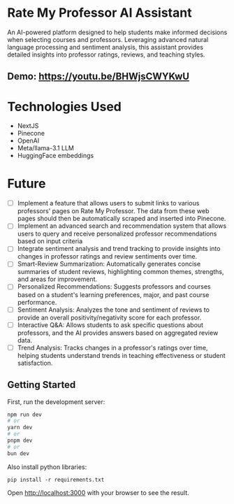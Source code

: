 # Rate My Professor AI Assistant

An AI-powered platform designed to help students make informed decisions when selecting courses and professors. Leveraging advanced natural language processing and sentiment analysis, this assistant provides detailed insights into professor ratings, reviews, and teaching styles.

## Demo: https://youtu.be/BHWjsCWYKwU

# Technologies Used

- NextJS
- Pinecone
- OpenAI
- Meta/llama-3.1 LLM
- HuggingFace embeddings

# Future 

- [ ] Implement a feature that allows users to submit links to various professors' pages on Rate My Professor. The data from these web pages should then be automatically scraped and inserted into Pinecone.
- [ ] Implement an advanced search and recommendation system that allows users to query and receive personalized professor recommendations based on input criteria
- [ ] Integrate sentiment analysis and trend tracking to provide insights into changes in professor ratings and review sentiments over time.
- [ ] Smart-Review Summarization: Automatically generates concise summaries of student reviews, highlighting common themes, strengths, and areas for improvement.
- [ ] Personalized Recommendations: Suggests professors and courses based on a student's learning preferences, major, and past course performance.
- [ ] Sentiment Analysis: Analyzes the tone and sentiment of reviews to provide an overall positivity/negativity score for each professor.
- [ ] Interactive Q&A: Allows students to ask specific questions about professors, and the AI provides answers based on aggregated review data.
- [ ] Trend Analysis: Tracks changes in a professor's ratings over time, helping students understand trends in teaching effectiveness or student satisfaction.

## Getting Started

First, run the development server:

```bash
npm run dev
# or
yarn dev
# or
pnpm dev
# or
bun dev
```

Also install python libraries:

```
pip install -r requirements.txt 
```

Open [http://localhost:3000](http://localhost:3000) with your browser to see the result.

